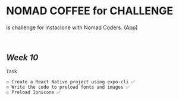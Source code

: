 # **NOMAD COFFEE for CHALLENGE**

Is challenge for instaclone with Nomad Coders. (App)

<br>

## _Week 10_

```
Task

▫ Create a React Native project using expo-cli ✅
▫ Write the code to preload fonts and images ✅
▫ Preload Ionicons ✅
```

